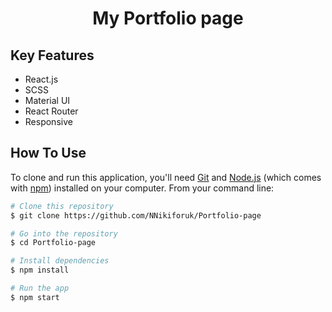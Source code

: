 

<h1 align="center"> My Portfolio page </h4>




## Key Features

* React.js
* SCSS
* Material UI
* React Router
* Responsive

  
## How To Use

To clone and run this application, you'll need [Git](https://git-scm.com) and [Node.js](https://nodejs.org/en/download/) (which comes with [npm](http://npmjs.com)) installed on your computer. From your command line:

```bash
# Clone this repository
$ git clone https://github.com/NNikiforuk/Portfolio-page

# Go into the repository
$ cd Portfolio-page

# Install dependencies
$ npm install

# Run the app
$ npm start
```
